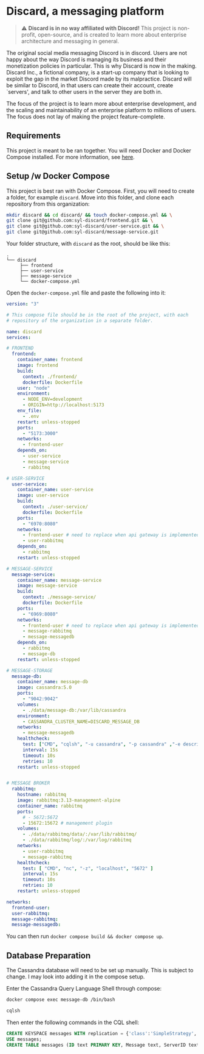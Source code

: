 # Discard, a messaging platform

> :warning: **Discard is in no way affiliated with Discord!** This project is non-profit, open-source, and is created to learn more about enterprise architecture and messaging in general.

The original social media messaging Discord is in discord. Users are not happy about the way Discord is managing its business and their monetization policies in particular. This is why Discard is now in the making. Discard Inc., a fictional company, is a start-up company that is looking to exploit the gap in the market Discord made by its malpractice. Discard will be similar to Discord, in that users can create their account, create `servers', and talk to other users in the server they are both in.

The focus of the project is to learn more about enterprise development, and the scaling and maintainability of an enterprise platform to millions of users. The focus does not lay of making the project feature-complete.

## Requirements
This project is meant to be ran together. You will need Docker and Docker Compose installed. For more information, see [here](https://docs.docker.com/engine/install/).

## Setup /w Docker Compose

This project is best ran with Docker Compose. First, you will need to create a folder, for example `discard`. Move into this folder, and clone each repository from this organization:

```sh
mkdir discard && cd discard/ && touch docker-compose.yml && \
git clone git@github.com:syl-discard/frontend.git && \
git clone git@github.com:syl-discard/user-service.git && \
git clone git@github.com:syl-discard/message-service.git
```

Your folder structure, with `discard` as the root, should be like this:

```
.
└── discard
     ├── frontend
     ├── user-service
     ├── message-service
     └── docker-compose.yml
```

Open the `docker-compose.yml` file and paste the following into it:

```yml
version: "3"

# This compose file should be in the root of the project, with each 
# repository of the organization in a separate folder.

name: discard
services:

# FRONTEND
  frontend:
    container_name: frontend
    image: frontend
    build:
      context: ./frontend/
      dockerfile: Dockerfile
    user: "node"
    environment:
      - NODE_ENV=development
      - ORIGIN=http://localhost:5173
    env_file:
      - .env
    restart: unless-stopped
    ports: 
      - "5173:3000"
    networks:
      - frontend-user
    depends_on:
      - user-service
      - message-service
      - rabbitmq  

# USER-SERVICE
  user-service:
    container_name: user-service
    image: user-service
    build:
      context: ./user-service/
      dockerfile: Dockerfile
    ports:
      - "6970:8080"
    networks:
      - frontend-user # need to replace when api gateway is implemented
      - user-rabbitmq
    depends_on:
      - rabbitmq
    restart: unless-stopped

# MESSAGE-SERVICE
  message-service:
    container_name: message-service
    image: message-service
    build:
      context: ./message-service/
      dockerfile: Dockerfile
    ports:
      - "6969:8080"
    networks:
      - frontend-user # need to replace when api gateway is implemented
      - message-rabbitmq
      - message-messagedb
    depends_on:
      - rabbitmq
      - message-db
    restart: unless-stopped

# MESSAGE-STORAGE
  message-db:
    container_name: message-db
    image: cassandra:5.0
    ports:
      - "9042:9042"
    volumes:
      - ./data/message-db:/var/lib/cassandra
    environment:
      - CASSANDRA_CLUSTER_NAME=DISCARD_MESSAGE_DB
    networks:
      - message-messagedb
    healthcheck:
      test: ["CMD", "cqlsh", "-u cassandra", "-p cassandra" ,"-e describe keyspaces"]
      interval: 15s
      timeout: 10s
      retries: 10
    restart: unless-stopped


# MESSAGE BROKER
  rabbitmq:
    hostname: rabbitmq
    image: rabbitmq:3.13-management-alpine
    container_name: rabbitmq
    ports:
      # - 5672:5672
      - 15672:15672 # management plugin
    volumes:
      - ./data/rabbitmq/data/:/var/lib/rabbitmq/
      - ./data/rabbitmq/log/:/var/log/rabbitmq
    networks:
      - user-rabbitmq
      - message-rabbitmq
    healthcheck:
      test: [ "CMD", "nc", "-z", "localhost", "5672" ]
      interval: 15s
      timeout: 10s
      retries: 10
    restart: unless-stopped

networks:
  frontend-user:
  user-rabbitmq:
  message-rabbitmq:
  message-messagedb:
```

You can then run `docker compose build && docker compose up`.

## Database Preparation
The Cassandra database will need to be set up manually. This is subject to change. I may look into adding it in the compose setup.

Enter the Cassandra Query Language Shell through compose:
```sh
docker compose exec message-db /bin/bash
```
```sh
cqlsh
```
Then enter the following commands in the CQL shell:
```sql
CREATE KEYSPACE messages WITH replication = {'class':'SimpleStrategy', 'replication_factor':1};
USE messages;
CREATE TABLE messages (ID text PRIMARY KEY, Message text, ServerID text, UserID uuid);
```
